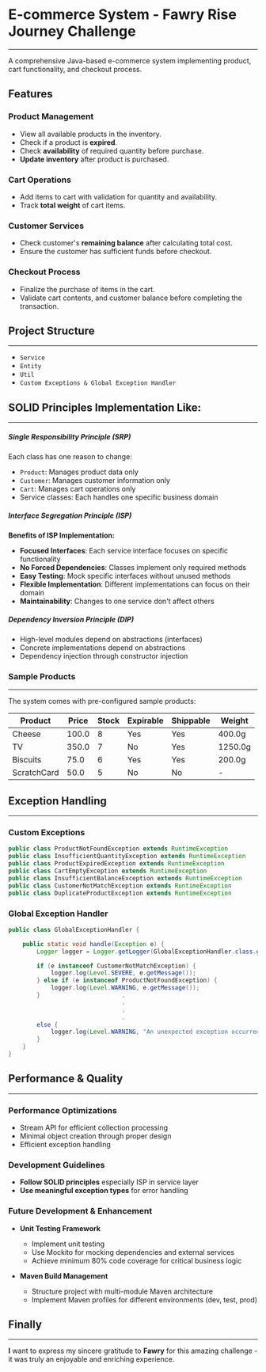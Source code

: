 #  E-commerce System - Fawry Rise Journey Challenge

---
A comprehensive Java-based e-commerce system implementing product, cart functionality, and checkout process.

## Features

### Product Management
- View all available products in the inventory.
- Check if a product is **expired**.
- Check **availability** of required quantity before purchase.
- **Update inventory** after product is purchased.

### Cart Operations
- Add items to cart with validation for quantity and availability.
- Track **total weight** of cart items.

### Customer Services
- Check customer's **remaining balance** after calculating total cost.
- Ensure the customer has sufficient funds before checkout.

### Checkout Process
- Finalize the purchase of items in the cart.
- Validate cart contents, and customer balance before completing the transaction.


## Project Structure

---
- `Service`
- `Entity`
- `Util`
- `Custom Exceptions & Global Exception Handler`

## SOLID Principles Implementation Like:

---
##### **Single Responsibility Principle (SRP)**
Each class has one reason to change:
- `Product`: Manages product data only
- `Customer`: Manages customer information only
- `Cart`: Manages cart operations only
- Service classes: Each handles one specific business domain

##### **Interface Segregation Principle (ISP)** 

**Benefits of ISP Implementation:**
-  **Focused Interfaces**: Each service interface focuses on specific functionality
-  **No Forced Dependencies**: Classes implement only required methods
-  **Easy Testing**: Mock specific interfaces without unused methods
-  **Flexible Implementation**: Different implementations can focus on their domain
-  **Maintainability**: Changes to one service don't affect others

##### **Dependency Inversion Principle (DIP)**
- High-level modules depend on abstractions (interfaces)
- Concrete implementations depend on abstractions
- Dependency injection through constructor injection
### Sample Products

---
The system comes with pre-configured sample products:

| Product | Price | Stock | Expirable | Shippable | Weight  |
|---------|-------|-------|-----------|-----------|---------|
| Cheese | 100.0 | 8 | Yes       | Yes | 400.0g  |
| TV | 350.0 | 7 | No        | Yes | 1250.0g |
| Biscuits | 75.0  | 6 | Yes       | Yes | 200.0g  |
| ScratchCard | 50.0  | 5 | No        | No | -       |


## Exception Handling

---
### Custom Exceptions
```java
public class ProductNotFoundException extends RuntimeException
public class InsufficientQuantityException extends RuntimeException
public class ProductExpiredException extends RuntimeException
public class CartEmptyException extends RuntimeException
public class InsufficientBalanceException extends RuntimeException
public class CustomerNotMatchException extends RuntimeException
public class DuplicateProductException extends RuntimeException
```

### Global Exception Handler
```java
public class GlobalExceptionHandler {

    public static void handle(Exception e) {
        Logger logger = Logger.getLogger(GlobalExceptionHandler.class.getName());

        if (e instanceof CustomerNotMatchException) {
            logger.log(Level.SEVERE, e.getMessage());
        } else if (e instanceof ProductNotFoundException) {
            logger.log(Level.WARNING, e.getMessage());
        }                       .
                                .
                                .
                                .
        else {
            logger.log(Level.WARNING, "An unexpected exception occurred", e);
        }
    }
}
```

##  Performance & Quality

---
### Performance Optimizations
- Stream API for efficient collection processing
- Minimal object creation through proper design
- Efficient exception handling

### Development Guidelines
- **Follow SOLID principles** especially ISP in service layer
- **Use meaningful exception types** for error handling

### Future Development & Enhancement
- **Unit Testing Framework**
    - Implement unit testing
    - Use Mockito for mocking dependencies and external services
    - Achieve minimum 80% code coverage for critical business logic

- **Maven Build Management**
    - Structure project with multi-module Maven architecture
    - Implement Maven profiles for different environments (dev, test, prod)


## Finally

---
**I** want to express my sincere gratitude to **Fawry** for this amazing challenge - it was truly an enjoyable and enriching experience.